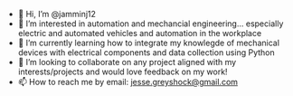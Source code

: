 - 👋 Hi, I’m @jamminj12
- 👀 I’m interested in automation and mechancial engineering... especially electric and automated vehicles and automation in the workplace 
- 🌱 I’m currently learning how to integrate my knowlegde of mechanical devices with electrical components and data collection using Python 
- 💞️ I’m looking to collaborate on any project aligned with my interests/projects and would love feedback on my work!
- 📫 How to reach me by email: jesse.greyshock@gmail.com

<!---
jamminj12/jamminj12 is a ✨ special ✨ repository because its `README.md` (this file) appears on your GitHub profile.
You can click the Preview link to take a look at your changes.
--->
